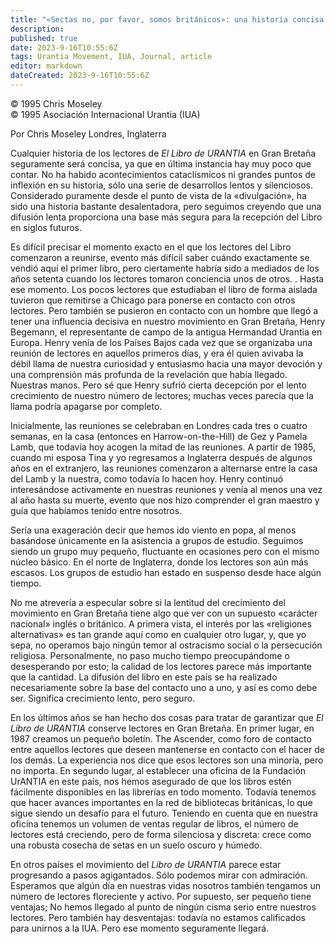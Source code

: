 ```yaml
---
title: "«Sectas no, por favor, somos británicos»: una historia concisa del movimiento URANTIA británico"
description: 
published: true
date: 2023-9-16T10:55:6Z
tags: Urantia Movement, IUA, Journal, article
editor: markdown
dateCreated: 2023-9-16T10:55:6Z
---
```


<p class="v-card tema v-sheet--gris claro aclarar-3 px-2">© 1995 Chris Moseley<br>© 1995 Asociación Internacional Urantia (IUA)</p>

Por Chris Moseley
Londres, Inglaterra 

Cualquier historia de los lectores de _El Libro de URANTIA_ en Gran Bretaña seguramente será concisa, ya que en última instancia hay muy poco que contar. No ha habido acontecimientos cataclísmicos ni grandes puntos de inflexión en su historia, sólo una serie de desarrollos lentos y silenciosos. Considerado puramente desde el punto de vista de la «divulgación», ha sido una historia bastante desalentadora, pero seguimos creyendo que una difusión lenta proporciona una base más segura para la recepción del Libro en siglos futuros.

Es difícil precisar el momento exacto en el que los lectores del Libro comenzaron a reunirse, evento más difícil saber cuándo exactamente se vendió aquí el primer libro, pero ciertamente habría sido a mediados de los años setenta cuando los lectores tomaron conciencia unos de otros. . Hasta ese momento. Los pocos lectores que estudiaban el libro de forma aislada tuvieron que remitirse a Chicago para ponerse en contacto con otros lectores. Pero también se pusieron en contacto con un hombre que llegó a tener una influencia decisiva en nuestro movimiento en Gran Bretaña, Henry Begemann, el representante de campo de la antigua Hermandad Urantia en Europa. Henry venía de los Países Bajos cada vez que se organizaba una reunión de lectores en aquellos primeros días, y era él quien avivaba la débil llama de nuestra curiosidad y entusiasmo hacia una mayor devoción y una comprensión más profunda de la revelación que había llegado. Nuestras manos. Pero sé que Henry sufrió cierta decepción por el lento crecimiento de nuestro número de lectores; muchas veces parecía que la llama podría apagarse por completo.

Inicialmente, las reuniones se celebraban en Londres cada tres o cuatro semanas, en la casa (entonces en Harrow-on-the-Hill) de Gez y Pamela Lamb, que todavía hoy acogen la mitad de las reuniones. A partir de 1985, cuando mi esposa Tina y yo regresamos a Inglaterra después de algunos años en el extranjero, las reuniones comenzaron a alternarse entre la casa del Lamb y la nuestra, como todavía lo hacen hoy. Henry continuó interesándose activamente en nuestras reuniones y venía al menos una vez al año hasta su muerte, evento que nos hizo comprender el gran maestro y guía que habíamos tenido entre nosotros.

Sería una exageración decir que hemos ido viento en popa, al menos basándose únicamente en la asistencia a grupos de estudio. Seguimos siendo un grupo muy pequeño, fluctuante en ocasiones pero con el mismo núcleo básico. En el norte de Inglaterra, donde los lectores son aún más escasos. Los grupos de estudio han estado en suspenso desde hace algún tiempo.

No me atrevería a especular sobre si la lentitud del crecimiento del movimiento en Gran Bretaña tiene algo que ver con un supuesto «carácter nacional» inglés o británico. A primera vista, el interés por las «religiones alternativas» es tan grande aquí como en cualquier otro lugar, y, que yo sepa, no operamos bajo ningún temor al ostracismo social o la persecución religiosa. Personalmente, no paso mucho tiempo preocupándome o desesperando por esto; la calidad de los lectores parece más importante que la cantidad. La difusión del libro en este país se ha realizado necesariamente sobre la base del contacto uno a uno, y así es como debe ser. Significa crecimiento lento, pero seguro.

En los últimos años se han hecho dos cosas para tratar de garantizar que _El Libro de URANTIA_ conserve lectores en Gran Bretaña. En primer lugar, en 1987 creamos un pequeño boletín. The Ascender, como foro de contacto entre aquellos lectores que deseen mantenerse en contacto con el hacer de los demás. La experiencia nos dice que esos lectores son una minoría, pero no importa. En segundo lugar, al establecer una oficina de la Fundación UrANTIA en este país, nos hemos asegurado de que los libros estén fácilmente disponibles en las librerías en todo momento. Todavía tenemos que hacer avances importantes en la red de bibliotecas británicas, lo que sigue siendo un desafío para el futuro. Teniendo en cuenta que en nuestra oficina tenemos un volumen de ventas regular de libros, el número de lectores está creciendo, pero de forma silenciosa y discreta: crece como una robusta cosecha de setas en un suelo oscuro y húmedo.

En otros países el movimiento del _Libro de URANTIA_ parece estar progresando a pasos agigantados. Sólo podemos mirar con admiración. Esperamos que algún día en nuestras vidas nosotros también tengamos un número de lectores floreciente y activo. Por supuesto, ser pequeño tiene ventajas; No hemos llegado al punto de ningún cisma serio entre nuestros lectores. Pero también hay desventajas: todavía no estamos calificados para unirnos a la IUA. Pero ese momento seguramente llegará.
